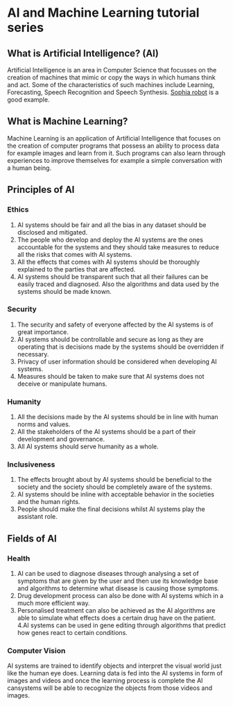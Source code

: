 # AI and Machine Learning tutorial series
## What is Artificial Intelligence? (AI)
Artificial Intelligence is an area in Computer Science that focusses on the creation of machines that mimic or copy the ways in which humans think and act. Some of the characteristics of such machines include Learning, Forecasting, Speech Recognition and Speech Synthesis. [Sophia robot](https://www.hansonrobotics.com/sophia/) is a good example. 
## What is Machine Learning?
Machine Learning is an application of Artificial Intelligence that focuses on the creation of computer programs that possess an ability to process data for example images and learn from it. Such programs can also learn through experiences to improve themselves for example a simple conversation with a human being.
## Principles of AI
### Ethics
1. AI systems should be fair and all the bias in any dataset should be disclosed and mitigated.
2. The people who develop and deploy the AI systems are the ones accountable for the systems and they should take measures to reduce all the risks that comes with AI systems.
3. All the effects that comes with AI systems should be thoroughly explained to the parties that are affected.
4. AI systems should be transparent such that all their failures can be easily traced and diagnosed. Also the algorithms and data used by the systems should be made known.
### Security
1. The security and safety of everyone affected by the AI systems is of great importance.
2. AI systems should be controllable and secure as long as they are operating that is decisions made by the systems should be overridden if necessary.
3. Privacy of user information should be considered when developing AI systems.
4. Measures should be taken to make sure that AI systems does not deceive or manipulate humans.
### Humanity
1. All the decisions made by the AI systems should be in line with human norms and values.
2. All the stakeholders of the AI systems should be a part of their development and governance.
3. All AI systems should serve humanity as a whole.
###  Inclusiveness
1. The effects brought about by AI systems should be beneficial to the society and the society should be completely aware of the systems.
2. AI systems should be inline with acceptable behavior in the societies and the human rights.
3. People should make the final decisions whilst AI systems play the assistant role.
## Fields of AI
### Health
1. AI can be used to diagnose diseases through analysing a set of symptoms that are given by the user and then use its knowledge base and algorithms to determine what disease is causing those symptoms.
2. Drug development process can also be done with AI systems which in a much more efficient way.
3. Personalised treatment can also be achieved as the AI algorithms are able to simulate what effects does a certain drug have on the patient.
4.AI systems can be used in gene editing through algorithms that predict how genes react to certain conditions.
### Computer Vision
AI systems are trained to identify objects and interpret the visual world just like the human eye does. Learning data is fed into the AI systems in form of images and videos and once the learning process is complete the  AI cansystems will be able to recognize the objects from those videos and images.
